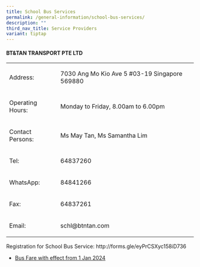 ```yaml
---
title: School Bus Services
permalink: /general-information/school-bus-services/
description: ""
third_nav_title: Service Providers
variant: tiptap
---
```

<h4><strong>BT&amp;TAN TRANSPORT PTE LTD</strong></h4><table><tbody><tr><td rowspan="1" colspan="1"><p>Address:</p></td><td rowspan="1" colspan="1"><p>7030 Ang Mo Kio Ave 5 #03-19 Singapore 569880</p></td></tr><tr><td rowspan="1" colspan="1"><p>Operating Hours:</p></td><td rowspan="1" colspan="1"><p>Monday to Friday, 8.00am to 6.00pm</p></td></tr><tr><td rowspan="1" colspan="1"><p>Contact Persons:</p></td><td rowspan="1" colspan="1"><p>Ms May Tan, Ms Samantha Lim</p></td></tr><tr><td rowspan="1" colspan="1"><p>Tel:</p></td><td rowspan="1" colspan="1"><p>64837260</p></td></tr><tr><td rowspan="1" colspan="1"><p>WhatsApp:</p></td><td rowspan="1" colspan="1"><p>84841266</p></td></tr><tr><td rowspan="1" colspan="1"><p>Fax:</p></td><td rowspan="1" colspan="1"><p>64837261</p></td></tr><tr><td rowspan="1" colspan="1"><p>Email:</p></td><td rowspan="1" colspan="1"><p><a rel="noopener noreferrer nofollow" target="_blank">schl@btntan.com</a></p></td></tr></tbody></table><p>Registration for School Bus Service: <a rel="noopener noreferrer nofollow" target="_blank">http://forms.gle/eyPrCSXyc158iD736</a></p><ul><li><p><a href="/files/School%20Bus/bus%20fare%20with%20effect%20from%201%20jan%202024.pdf" rel="noopener noreferrer nofollow" target="_blank">Bus Fare with effect from 1 Jan 2024</a></p></li></ul><p></p>